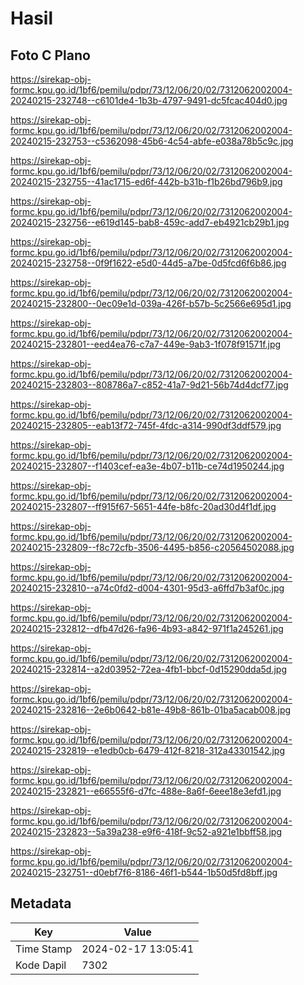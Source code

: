 # Hasil

## Foto C Plano

https://sirekap-obj-formc.kpu.go.id/1bf6/pemilu/pdpr/73/12/06/20/02/7312062002004-20240215-232748--c6101de4-1b3b-4797-9491-dc5fcac404d0.jpg

https://sirekap-obj-formc.kpu.go.id/1bf6/pemilu/pdpr/73/12/06/20/02/7312062002004-20240215-232753--c5362098-45b6-4c54-abfe-e038a78b5c9c.jpg

https://sirekap-obj-formc.kpu.go.id/1bf6/pemilu/pdpr/73/12/06/20/02/7312062002004-20240215-232755--41ac1715-ed6f-442b-b31b-f1b26bd796b9.jpg

https://sirekap-obj-formc.kpu.go.id/1bf6/pemilu/pdpr/73/12/06/20/02/7312062002004-20240215-232756--e619d145-bab8-459c-add7-eb4921cb29b1.jpg

https://sirekap-obj-formc.kpu.go.id/1bf6/pemilu/pdpr/73/12/06/20/02/7312062002004-20240215-232758--0f9f1622-e5d0-44d5-a7be-0d5fcd6f6b86.jpg

https://sirekap-obj-formc.kpu.go.id/1bf6/pemilu/pdpr/73/12/06/20/02/7312062002004-20240215-232800--0ec09e1d-039a-426f-b57b-5c2566e695d1.jpg

https://sirekap-obj-formc.kpu.go.id/1bf6/pemilu/pdpr/73/12/06/20/02/7312062002004-20240215-232801--eed4ea76-c7a7-449e-9ab3-1f078f91571f.jpg

https://sirekap-obj-formc.kpu.go.id/1bf6/pemilu/pdpr/73/12/06/20/02/7312062002004-20240215-232803--808786a7-c852-41a7-9d21-56b74d4dcf77.jpg

https://sirekap-obj-formc.kpu.go.id/1bf6/pemilu/pdpr/73/12/06/20/02/7312062002004-20240215-232805--eab13f72-745f-4fdc-a314-990df3ddf579.jpg

https://sirekap-obj-formc.kpu.go.id/1bf6/pemilu/pdpr/73/12/06/20/02/7312062002004-20240215-232807--f1403cef-ea3e-4b07-b11b-ce74d1950244.jpg

https://sirekap-obj-formc.kpu.go.id/1bf6/pemilu/pdpr/73/12/06/20/02/7312062002004-20240215-232807--ff915f67-5651-44fe-b8fc-20ad30d4f1df.jpg

https://sirekap-obj-formc.kpu.go.id/1bf6/pemilu/pdpr/73/12/06/20/02/7312062002004-20240215-232809--f8c72cfb-3506-4495-b856-c20564502088.jpg

https://sirekap-obj-formc.kpu.go.id/1bf6/pemilu/pdpr/73/12/06/20/02/7312062002004-20240215-232810--a74c0fd2-d004-4301-95d3-a6ffd7b3af0c.jpg

https://sirekap-obj-formc.kpu.go.id/1bf6/pemilu/pdpr/73/12/06/20/02/7312062002004-20240215-232812--dfb47d26-fa96-4b93-a842-971f1a245261.jpg

https://sirekap-obj-formc.kpu.go.id/1bf6/pemilu/pdpr/73/12/06/20/02/7312062002004-20240215-232814--a2d03952-72ea-4fb1-bbcf-0d15290dda5d.jpg

https://sirekap-obj-formc.kpu.go.id/1bf6/pemilu/pdpr/73/12/06/20/02/7312062002004-20240215-232816--2e6b0642-b81e-49b8-861b-01ba5acab008.jpg

https://sirekap-obj-formc.kpu.go.id/1bf6/pemilu/pdpr/73/12/06/20/02/7312062002004-20240215-232819--e1edb0cb-6479-412f-8218-312a43301542.jpg

https://sirekap-obj-formc.kpu.go.id/1bf6/pemilu/pdpr/73/12/06/20/02/7312062002004-20240215-232821--e66555f6-d7fc-488e-8a6f-6eee18e3efd1.jpg

https://sirekap-obj-formc.kpu.go.id/1bf6/pemilu/pdpr/73/12/06/20/02/7312062002004-20240215-232823--5a39a238-e9f6-418f-9c52-a921e1bbff58.jpg

https://sirekap-obj-formc.kpu.go.id/1bf6/pemilu/pdpr/73/12/06/20/02/7312062002004-20240215-232751--d0ebf7f6-8186-46f1-b544-1b50d5fd8bff.jpg


## Metadata

| Key        | Value               |
| ---------- | ------------------- |
| Time Stamp | 2024-02-17 13:05:41 |
| Kode Dapil | 7302                |



